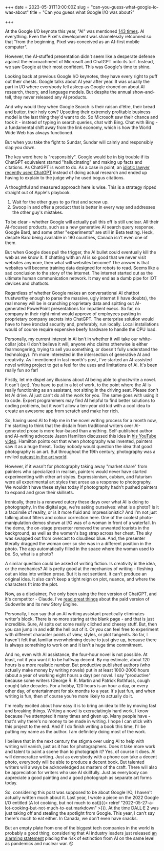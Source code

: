 +++
date = 2023-05-31T13:00:00Z
slug = "can-you-guess-what-google-io-was-about"
title = "Can you guess what Google I/O was about?"

+++

At the Google I/O keynote this year, "AI" was mentioned [143 times](https://www.cnet.com/tech/computing/google-said-ai-over-140-times-in-its-two-hour-google-io-keynote/). AI everything. Even the Pixel's development was shamelessly retconned so that "from the beginning, Pixel was conceived as an AI-first mobile computer".

However, the AI-stuffed presentation didn't seem like a desperate defense against the encroachment of Microsoft and ChatGPT onto its turf. Instead, we saw Google at their most confident. This was Google's time to shine.

Looking back at previous Google I/O keynotes, they have every right to puff out their chests. Google talks about AI year after year. It was usually the part in I/O where everybody fell asleep as Google droned on about AI research, theory, and language models. But despite the annual show-and-tell, they never released any AI products.

And why would they when Google Search is their raison d'être, their bread and butter, their holy cow? Upsetting their extremely profitable business model is the last thing they'd want to do. So Microsoft saw their chance and took it - instead of typing in search queries, chat with Bing. Chat with Bing - a fundamental shift away from the link economy, which is how the World Wide Web has always functioned.

But when you take the fight to Sundar, Sundar will calmly and responsibly slap you down.

<!--more-->

The key word here is "responsibly". Google would be in big trouble if its ChatGPT equivalent started "hallucinating" and making up facts and citations. As ChatGPT is wont to do. As a case in point, an [idiotic lawyer recently used ChatGPT](https://www.theverge.com/2023/5/27/23739913/chatgpt-ai-lawsuit-avianca-airlines-chatbot-research) instead of doing actual research and ended up having to explain to the judge why he used bogus citations.

A thoughtful and measured approach here is wise. This is a strategy ripped straight out of Apple's playbook.

1. Wait for the other guys to go first and screw up.
2. Swoop in and offer a product that is better in every way and addresses the other guy's mistakes.

To be clear - whether Google will actually pull this off is still unclear. All their AI-focused products, such as a new generative AI search query response, Google Bard, and some other "experiments" are still in Beta testing. Heck, despite Bard being available in 180 countries, Canada isn't even one of them.

But when Google does pull the trigger, the AI bullet could eventually kill the web as we know it. If chatting with an AI is so good that we never visit websites anymore, then what will websites become? The answer is that websites will become training data designed for robots to read. Seems like a sad conclusion to the story of the internet. The internet started out as the ultimate human communication network. It may end as a dumb pipe for IOT devices and chatbots.

Regardless of whether Google makes an conversational AI chatbot trustworthy enough to parse the massive, ugly internet (I have doubts), the real money will be in crunching proprietary data and spitting out AI-generated PowerPoint presentations for impatient execs. So far, no company in their right mind would approve of employees pasting in proprietary company secrets into ChatGPT. The enterprise solution would have to have ironclad security and, preferably, run locally. Local installations would of course require expensive beefy hardware to handle the CPU load. 

Personally, my current interest in AI isn't in whether it will take our white-collar jobs (I don't believe it will, anyone who claims otherwise is either fearmongering, trying to sell you something, or doesn't fully understand the technology). I'm more interested in the intersection of generative AI and creativity. As I mentioned in last month's post, I've started an AI-assisted novel writing project to get a feel for the uses and limitations of AI. It's been really fun so far!

Firstly, let me dispel any illusions about AI being able to ghostwrite a novel. It can't (yet). You have to put in a lot of work, to the point where the AI is really functioning as an assistant, not sitting in the driving seat. Please don't let AI drive. AI just can't do all the work for you. The same goes with using it to code. Expert programmers may find AI helpful to find better solutions to coding problems, but it won't allow a ten-year old kid with a cool idea to create an awesome app from scratch and make her rich.

So, having used AI to help me in the novel writing process for a month now, I'm starting to think that the disdain from traditional writers over AI-generated prose is more fear-based than anything. Self-published author and AI-writing advocate Jason Hamilton discussed this idea in [his YouTube video](https://youtu.be/HMurqOgvRq4). Hamilton points out that when photography was invented, painters saw it as a huge threat. Today nobody would question the idea that good photography is an art. But throughout the 19th century, photography was a reviled [outcast in the art world](https://daily.jstor.org/when-photography-was-not-art/).

However, if it wasn't for photography taking away "market share" from painters who specialized in realism, painters would never have started experimenting with other art styles. Expressionism, cubism, and futurism were all experimental art styles that arose as a response to photography. We wouldn't have these styles today if photography hadn't pushed painters to expand and grow their skillsets.

Ironically, there is a renewed outcry these days over what AI is doing to photography. In the digital age, we're asking ourselves: what is a photo? Is it a facsimile of reality, or is it more fluid and impressionistic? And I'm not just talking about filters and colour correction here. One of the coolest photo-manipulation demos shown at I/O was of a woman in front of a waterfall. In the demo, the on-stage presenter removed the unwanted tourists in the background, as well as the women's bag strap across her chest. The sky was swapped out from overcast to cloudless blue. And, the presenter literally dragged the woman over so she was in a different position in the photo. The app automatically filled in the space where the woman used to be. So, what is a photo?

A similar question could be asked of writing fiction. Is creativity in the idea, or the mechanics? AI is pretty good at the mechanics of writing - fleshing out an idea into written prose. But it is not sentient. It can't produce an original idea. It also can't keep a tight reign on plot, nuance, and where the characters fit into the plot.

Now, as a disclaimer, I've only been using the free version of ChatGPT, and it's competitor - Claude. I've [read great things](https://www.theverge.com/2023/5/24/23732252/sudowrite-story-engine-ai-generated-cyberpunk-novella) about the paid version of Sudowrite and its new Story Engine.

Personally, I can say that an AI writing assistant practically eliminates writer's block. There is no more staring at the blank page - and that is just incredible. Sure, AI spits out some really cliched and cheesy stuff. But, then you can jump in and edit the hell out of it. Or you can feel free to experiment with different character points of view, styles, or plot tangents. So far, I haven't felt that familiar overwhelming desire to just give up, because there is always something to work on and it isn't a huge time commitment.

And no, even with AI assistance, the four-hour novel is not possible. At least, not if you want it to be halfway decent. By my estimate, about 120 hours is a more realistic number. But productive published authors (who actually make money by writing novels) put in at least 1000-2000 hours (about a year of working eight hours a day) per novel. I say "productive" because some writers (George R. R. Martin and Patrick Rothfuss, cough cough) take decades. For a hobby, 120 hours is an hour a day, or every other day, of entertainment for six months to a year. It's just fun, and when writing is fun, then of course you're more likely to actually do it. 

I'm really excited about how easy it is to bring an idea to life by moving fast and breaking things. Writing a novel is excruciatingly hard work. I know because I've attempted it many times and given up. Many people have - that's why there's no money to be made in writing. I hope I can stick with this project to the end. And if I do finish writing a book this time, I'll be putting my name as the author. I am definitely doing most of the work.

I believe that in the next century the stigma over using AI to help with writing will vanish, just as it has for photographers. Does it take more work and talent to paint a scene than to photograph it? Yes, of course it does. AI will democratize writing. Just as everybody with a phone can take a decent photo, everybody will be able to produce a decent book. But talented writers will always be acknowledged as masters of the craft. There will also be appreciation for writers who use AI skillfully. Just as everybody can appreciate a good painting and a good photograph as separate art forms today.

So, considering this post was supposed to be about Google I/O, I haven't actually written much about it. Last year, I wrote a piece on the 2022 Google I/O entitled [A lot cooking, but not much to eat]({{< relref "2022-05-27-a-lot-cooking-but-not-much-to-eat.markdown" >}}). At the time DALL·E 2 was just taking off and stealing the spotlight from Google. This year, I can't say there's much to eat either. In Canada, we don't even have snacks.

But an empty plate from one of the biggest tech companies in the world is probably a good thing, considering that AI industry leaders just released [an alarming statement](https://www.cnn.com/2023/05/30/tech/ai-industry-statement-extinction-risk-warning/) placing the risk of extinction from AI on the same level as pandemics and nuclear war. 😯


